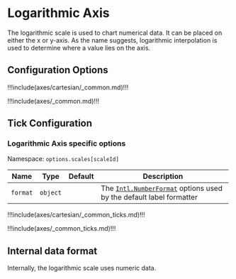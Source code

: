 Logarithmic Axis
================

The logarithmic scale is used to chart numerical data. It can be placed on either the x or y-axis. As the name suggests, logarithmic interpolation is used to determine where a value lies on the axis.

Configuration Options
---------------------

!!!include(axes/cartesian/\_common.md)!!!

!!!include(axes/\_common.md)!!!

Tick Configuration
------------------

### Logarithmic Axis specific options

Namespace: `options.scales[scaleId]`

<table style="width:99%;"><colgroup><col style="width: 4%" /><col style="width: 4%" /><col style="width: 3%" /><col style="width: 88%" /></colgroup><thead><tr class="header"><th>Name</th><th>Type</th><th>Default</th><th>Description</th></tr></thead><tbody><tr class="odd"><td><code>format</code></td><td><code>object</code></td><td></td><td>The <a href="https://developer.mozilla.org/en-US/docs/Web/JavaScript/Reference/Global_Objects/Intl/NumberFormat"><code>Intl.NumberFormat</code></a> options used by the default label formatter</td></tr></tbody></table>

!!!include(axes/cartesian/\_common\_ticks.md)!!!

!!!include(axes/\_common\_ticks.md)!!!

Internal data format
--------------------

Internally, the logarithmic scale uses numeric data.
